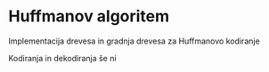 # Huffmanov algoritem

Implementacija drevesa in gradnja drevesa za Huffmanovo kodiranje

Kodiranja in dekodiranja še ni
